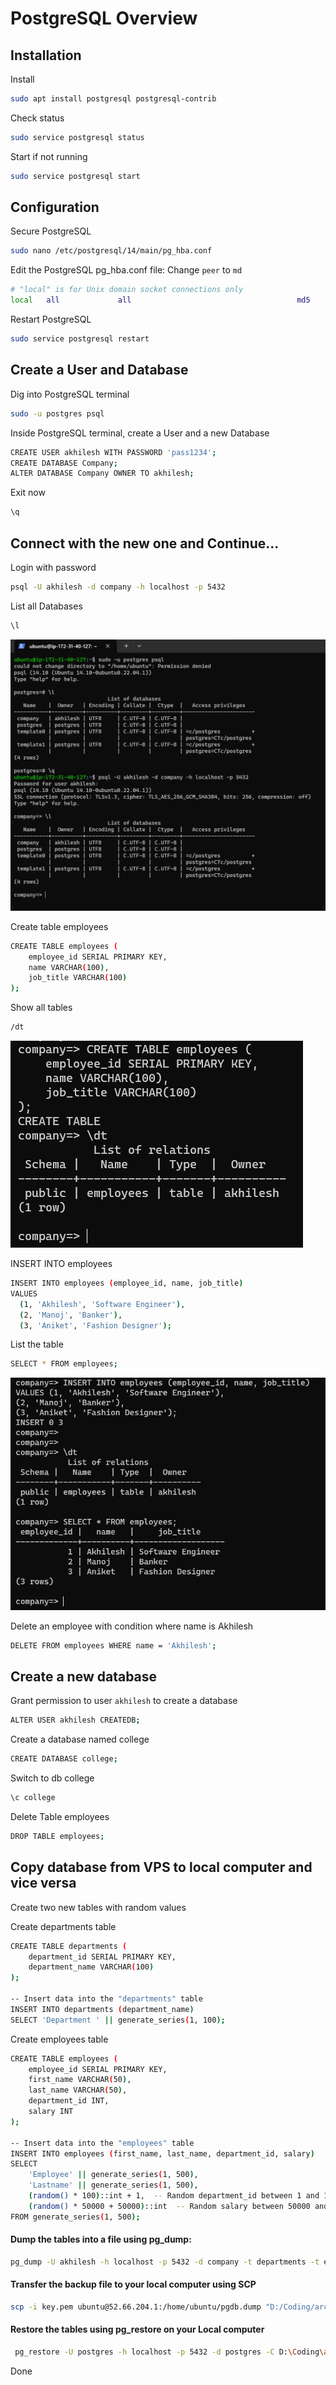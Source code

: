 # PostgreSQL Overview

## Installation 

Install
```bash
sudo apt install postgresql postgresql-contrib
```

Check status
```bash
sudo service postgresql status
```

Start if not running
```bash
sudo service postgresql start
```

## Configuration

Secure PostgreSQL
```bash
sudo nano /etc/postgresql/14/main/pg_hba.conf
```

Edit the PostgreSQL pg_hba.conf file: Change `peer` to `md`
```bash
# "local" is for Unix domain socket connections only
local   all             all                                     md5
```

Restart PostgreSQL
```bash
sudo service postgresql restart
```

## Create a User and Database

Dig into PostgreSQL terminal
```bash
sudo -u postgres psql
```

Inside PostgreSQL terminal, create a User and a new Database
```bash
CREATE USER akhilesh WITH PASSWORD 'pass1234';
CREATE DATABASE Company;
ALTER DATABASE Company OWNER TO akhilesh;
```
Exit now
```bash
\q
```
## Connect with the new one and Continue...

Login with password
```bash
psql -U akhilesh -d company -h localhost -p 5432
```

List all Databases
```bash
\l
```
![Interface](/images/psql/db.png)


Create table employees
```bash
CREATE TABLE employees (
    employee_id SERIAL PRIMARY KEY,
    name VARCHAR(100),
    job_title VARCHAR(100)
);
```

Show all tables
```bash
/dt
```
![Interface](/images/psql/table.png)

INSERT INTO employees
```bash
INSERT INTO employees (employee_id, name, job_title)
VALUES
  (1, 'Akhilesh', 'Software Engineer'),
  (2, 'Manoj', 'Banker'),
  (3, 'Aniket', 'Fashion Designer');
```

List the table
```bash
SELECT * FROM employees;
```
![Interface](/images/psql/list_table.png)

Delete an employee with condition where name is Akhilesh

```bash
DELETE FROM employees WHERE name = 'Akhilesh';
```

## Create a new database

Grant permission to user `akhilesh` to create a database

```bash
ALTER USER akhilesh CREATEDB;
```

Create a database named college

```bash
CREATE DATABASE college;
```
Switch to db college

```bash
\c college
```
Delete Table employees

```bash
DROP TABLE employees;
```

## Copy database from VPS to local computer and vice versa

Create two new tables with random values

Create departments table
```bash
CREATE TABLE departments (
    department_id SERIAL PRIMARY KEY,
    department_name VARCHAR(100)
);

-- Insert data into the "departments" table
INSERT INTO departments (department_name)
SELECT 'Department ' || generate_series(1, 100);
```
Create employees table
```bash
CREATE TABLE employees (
    employee_id SERIAL PRIMARY KEY,
    first_name VARCHAR(50),
    last_name VARCHAR(50),
    department_id INT,
    salary INT
);

-- Insert data into the "employees" table
INSERT INTO employees (first_name, last_name, department_id, salary)
SELECT
    'Employee' || generate_series(1, 500),
    'Lastname' || generate_series(1, 500),
    (random() * 100)::int + 1,  -- Random department_id between 1 and 100
    (random() * 50000 + 50000)::int  -- Random salary between 50000 and 100000
FROM generate_series(1, 500);
```

#### Dump the tables into a file using pg_dump:

```bash
pg_dump -U akhilesh -h localhost -p 5432 -d company -t departments -t employees -F c -f /home/ubuntu/pgdb.dump
```

#### Transfer the backup file to your local computer using SCP

```bash
scp -i key.pem ubuntu@52.66.204.1:/home/ubuntu/pgdb.dump "D:/Coding/archive"
```

#### Restore the tables using pg_restore on your Local computer

```bash
 pg_restore -U postgres -h localhost -p 5432 -d postgres -C D:\Coding\archive\pgdb.dump
```

Done
